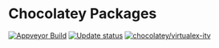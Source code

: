 # Chocolatey Packages

[![Appveyor Build](https://ci.appveyor.com/api/projects/status/github/virtualex-itv/chocolatey-packages?svg=true)](https://ci.appveyor.com/project/virtualex-itv/chocolatey-packages)
[![Update status](https://img.shields.io/badge/Update-Status-blue.svg)](https://gist.github.com/virtualex-itv/113649984d5ef59e0ec2d529dfc28df4)
[![chocolatey/virtualex-itv](https://img.shields.io/badge/Chocolatey-virtualex-yellowgreen.svg)](https://chocolatey.org/profiles/virtualex)
